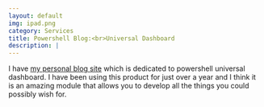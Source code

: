 ```yaml
---
layout: default
img: ipad.png
category: Services
title: Powershell Blog:<br>Universal Dashboard
description: |
---
```

  I have [my personal blog site](https://psdevuk.github.io/ud-flix/) which is dedicated to powershell universal dashboard. I have been using this product for just over a year and I think it is an amazing module that allows you to develop all the things you could possibly wish for.
